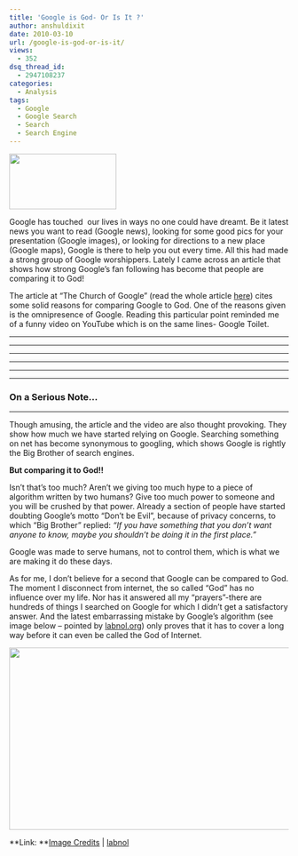 ```yaml
---
title: 'Google is God- Or Is It ?'
author: anshuldixit
date: 2010-03-10
url: /google-is-god-or-is-it/
views:
  - 352
dsq_thread_id:
  - 2947108237
categories:
  - Analysis
tags:
  - Google
  - Google Search
  - Search
  - Search Engine
---
```

<a rel="attachment wp-att-21528" href="http://devilsworkshop.org/google-is-god-or-is-it/is_google_god/"><img class="alignnone size-full wp-image-21528" title="is_google_god" src="http://cdn.devilsworkshop.org/files/2010/03/is_google_god.gif" alt="" width="193" height="100" /></a>

Google has touched  our lives in ways no one could have dreamt. Be it latest news you want to read (Google news), looking for some good pics for your presentation (Google images), or looking for directions to a new place (Google maps), Google is there to help you out every time. All this had made a strong group of Google worshippers. Lately I came across an article that shows how strong Google’s fan following has become that people are comparing it to God!

The article at “The Church of Google” (read the whole article <a href="http://www.thechurchofgoogle.org/Scripture/Proof_Google_Is_God.html" onclick="_gaq.push(['_trackEvent', 'outbound-article', 'http://www.thechurchofgoogle.org/Scripture/Proof_Google_Is_God.html', 'here']);" target="_blank">here</a>) cites some solid reasons for comparing Google to God. One of the reasons given is the omnipresence of Google. Reading this particular point reminded me of a funny video on YouTube which is on the same lines- Google Toilet.

** **

** **

** **

** **

** **

** **

<div id="scid:5737277B-5D6D-4f48-ABFC-DD9C333F4C5D:3c601695-d4cd-4c67-82a6-cfc5ed4ba120" class="wlWriterEditableSmartContent" style="float: none; margin: 0px auto; width: 425px; padding: 0px;">
  <div>
  </div>
</div>

### **On a Serious Note…**

** **

Though amusing, the article and the video are also thought provoking. They show how much we have started relying on Google. Searching something on net has become synonymous to googling, which shows Google is rightly the Big Brother of search engines.

**But comparing it to God!!**

Isn’t that’s too much? Aren’t we giving too much hype to a piece of algorithm written by two humans? Give too much power to someone and you will be crushed by that power. Already a section of people have started doubting Google’s motto “Don’t be Evil”, because of privacy concerns, to which &#8220;Big Brother&#8221; replied: *&#8220;If you have something that you don&#8217;t want anyone to know, maybe you shouldn&#8217;t be doing it in the first place.”*

Google was made to serve humans, not to control them, which is what we are making it do these days.

As for me, I don’t believe for a second that Google can be compared to God. The moment I disconnect from internet, the so called “God” has no influence over my life. Nor has it answered all my “prayers”-there are hundreds of things I searched on Google for which I didn’t get a satisfactory answer. And the latest embarrassing mistake by Google’s algorithm (see image below &#8211; pointed by <a href="http://www.labnol.org/internet/human-editor-for-google-news/12874/" onclick="_gaq.push(['_trackEvent', 'outbound-article', 'http://www.labnol.org/internet/human-editor-for-google-news/12874/', 'labnol.org']);" target="_blank">labnol.org</a>) only proves that it has to cover a long way before it can even be called the God of Internet.

<a rel="attachment wp-att-21531" href="http://devilsworkshop.org/google-is-god-or-is-it/google_news/"><img class="alignnone size-medium wp-image-21531" title="google_news_entertainment" src="http://cdn.devilsworkshop.org/files/2010/03/google_news-600x328.png" alt="" width="600" height="328" /></a>

**Link: **<a href="http://www.thechurchofgoogle.org/" onclick="_gaq.push(['_trackEvent', 'outbound-article', 'http://www.thechurchofgoogle.org/', 'Image  Credits']);" target="_blank">Image Credits</a> | <a href="http://www.labnol.org/internet/human-editor-for-google-news/12874/" onclick="_gaq.push(['_trackEvent', 'outbound-article', 'http://www.labnol.org/internet/human-editor-for-google-news/12874/', 'labnol']);" target="_blank">labnol</a>
